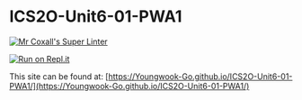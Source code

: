 # ICS2O-Unit6-01-PWA1


[![Mr Coxall's Super Linter](https://github.com/Youngwook-Go/ICS2O-Unit6-01-PWA1/workflows/Mr%20Coxall's%20Super%20Linter/badge.svg)](https://github.com/Youngwook-Go/ICS2O-Unit6-01-PWA1/actions)

[![Run on Repl.it](https://repl.it/badge/github/Youngwook-Go/ICS2O-Unit6-01-PWA1)](https://repl.it/github/Youngwook-Go/ICS2O-Unit6-01-PWA1)

This site can be found at: [https://Youngwook-Go.github.io/ICS2O-Unit6-01-PWA1/](https://Youngwook-Go.github.io/ICS2O-Unit6-01-PWA1/)
